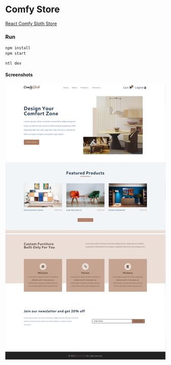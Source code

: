 # Comfy Store

[React Comfy Sloth Store](https://myreact-comfy-sloth-project.netlify.app/)

### Run

```bash
npm install
npm start
```

```bash
ntl dev
```

#### Screenshots

![alt text](image.png)
![alt text](image-1.png)
![alt text](image-2.png)
![alt text](image-3.png)
